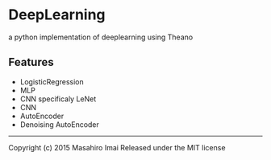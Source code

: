 # DeepLearning
a python implementation of deeplearning using Theano

## Features

- LogisticRegression
- MLP
- CNN specificaly LeNet
- CNN
- AutoEncoder
- Denoising AutoEncoder


---

Copyright (c) 2015 Masahiro Imai
Released under the MIT license

